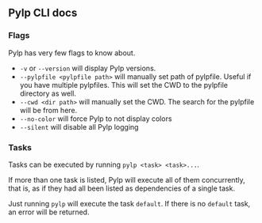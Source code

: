 ## Pylp CLI docs

### Flags

Pylp has very few flags to know about.

- `-v` or `--version` will display Pylp versions.
- `--pylpfile <pylpfile path>` will manually set path of pylpfile. Useful if you have multiple pylpfiles. This will set the CWD to the pylpfile directory as well.
- `--cwd <dir path>` will manually set the CWD. The search for the pylpfile will be from here.
- `--no-color` will force Pylp to not display colors
- `--silent` will disable all Pylp logging


### Tasks

Tasks can be executed by running `pylp <task> <task>...`.

If more than one task is listed, Pylp will execute all of them
concurrently, that is, as if they had all been listed as dependencies of
a single task.

Just running `pylp` will execute the task `default`. If there is no
`default` task, an error will be returned.
